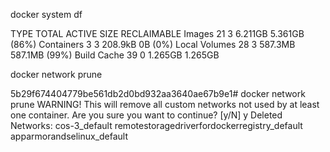 docker system df

TYPE            TOTAL     ACTIVE    SIZE      RECLAIMABLE
Images          21        3         6.211GB   5.361GB (86%)
Containers      3         3         208.9kB   0B (0%)
Local Volumes   28        3         587.3MB   587.1MB (99%)
Build Cache     39        0         1.265GB   1.265GB

docker network prune

5b29f674404779be561db2d0bd932aa3640ae67b9e1# docker network prune
WARNING! This will remove all custom networks not used by at least one container.
Are you sure you want to continue? [y/N] y
Deleted Networks:
cos-3_default
remotestoragedriverfordockerregistry_default
apparmorandselinux_default